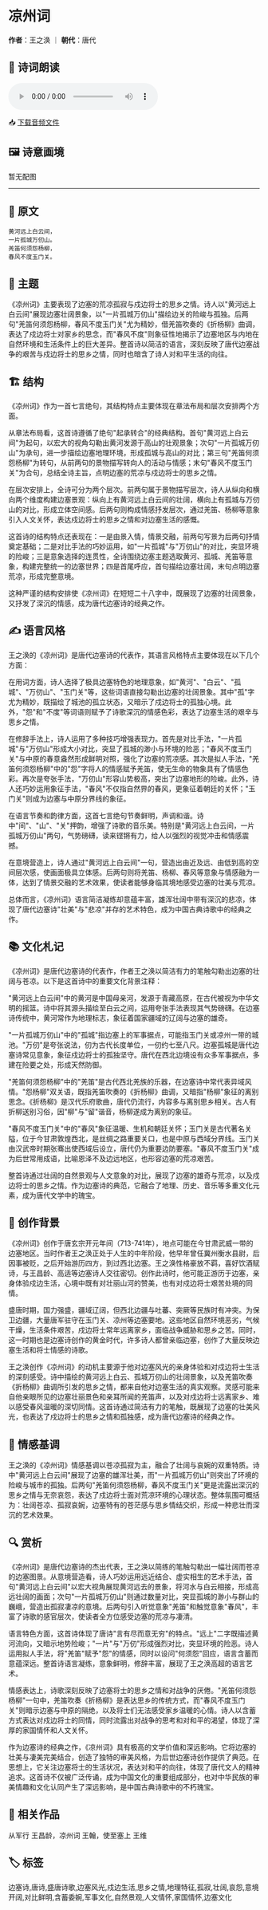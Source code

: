 # 凉州词
**作者**：王之涣 ｜ **朝代**：唐代

## 🎵 诗词朗读
<audio controls>
  <source src="./data/mp3/凉州词_audio.mp3" type="audio/mpeg">
  您的浏览器不支持音频播放。
</audio>

📥 [下载音频文件](./data/mp3/凉州词_audio.mp3)

## 🖼️ 诗意画境
暂无配图

---
## 📜 原文
```
黄河远上白云间，
一片孤城万仞山。
羌笛何须怨杨柳，
春风不度玉门关。
```
## 🎯 主题
《凉州词》主要表现了边塞的荒凉孤寂与戍边将士的思乡之情。诗人以"黄河远上白云间"展现边塞壮阔景象，以"一片孤城万仞山"描绘边关的险峻与孤独。后两句"羌笛何须怨杨柳，春风不度玉门关"尤为精妙，借羌笛吹奏的《折杨柳》曲调，表达了戍边将士对家乡的思念，而"春风不度"则象征性地揭示了边塞地区与内地在自然环境和生活条件上的巨大差异。整首诗以简洁的语言，深刻反映了唐代边塞战争的艰苦与戍边将士的思乡之情，同时也暗含了诗人对和平生活的向往。
## 🏗️ 结构
《凉州词》作为一首七言绝句，其结构特点主要体现在章法布局和层次安排两个方面。

从章法布局看，这首诗遵循了绝句"起承转合"的经典结构。首句"黄河远上白云间"为起句，以宏大的视角勾勒出黄河发源于高山的壮观景象；次句"一片孤城万仞山"为承句，进一步描绘边塞地理环境，形成孤城与高山的对比；第三句"羌笛何须怨杨柳"为转句，从前两句的景物描写转向人的活动与情感；末句"春风不度玉门关"为合句，总结全诗主旨，点明边塞的荒凉与戍边将士的思乡之情。

在层次安排上，全诗可分为两个层次。前两句属于景物描写层次，诗人从纵向和横向两个维度构建边塞景观：纵向上有黄河远上白云间的壮阔，横向上有孤城与万仞山的对比，形成立体空间感。后两句则构成情感抒发层次，通过羌笛、杨柳等意象引入人文关怀，表达戍边将士的思乡之情和对边塞生活的感慨。

这首诗的结构特点还表现在：一是由景入情，情景交融，前两句写景为后两句抒情奠定基础；二是对比手法的巧妙运用，如"一片孤城"与"万仞山"的对比，突显环境的险峻；三是意象选择的连贯性，全诗围绕边塞主题选取黄河、孤城、羌笛等意象，构建完整统一的边塞世界；四是首尾呼应，首句描绘边塞壮阔，末句点明边塞荒凉，形成完整意境。

这种严谨的结构安排使《凉州词》在短短二十八字中，既展现了边塞的壮阔景象，又抒发了深沉的情感，成为唐代边塞诗的经典之作。
## ✍️ 语言风格
王之涣的《凉州词》是唐代边塞诗的代表作，其语言风格特点主要体现在以下几个方面：

在用词方面，诗人选择了极具边塞特色的地理意象，如"黄河"、"白云"、"孤城"、"万仞山"、"玉门关"等，这些词语直接勾勒出边塞的壮阔景象。其中"孤"字尤为精妙，既描绘了城池的孤立状态，又暗示了戍边将士的孤独心境。此外，"怨"和"不度"等词语则赋予了诗歌深沉的情感色彩，表达了边塞生活的艰辛与思乡之情。

在修辞手法上，诗人运用了多种技巧增强表现力。首先是对比手法，"一片孤城"与"万仞山"形成大小对比，突显了孤城的渺小与环境的险恶；"春风不度玉门关"与中原的春意盎然形成鲜明对照，强化了边塞的荒凉感。其次是拟人手法，"羌笛何须怨杨柳"中的"怨"字将人的情感赋予羌笛，使无生命的物象具有了情感色彩。再次是夸张手法，"万仞山"形容山势极高，突出了边塞地形的险峻。此外，诗人还巧妙运用象征手法，"春风"不仅指自然界的春风，更象征着朝廷的关怀；"玉门关"则成为边塞与中原分界线的象征。

在语言节奏和韵律方面，这首七言绝句节奏鲜明，声调和谐。诗中"间"、"山"、"关"押韵，增强了诗歌的音乐美。特别是"黄河远上白云间，一片孤城万仞山"两句，气势磅礴，读来铿锵有力，给人以强烈的视觉冲击和情感震撼。

在意境营造上，诗人通过"黄河远上白云间"一句，营造出由近及远、由低到高的空间层次感，使画面极具立体感。后两句则将羌笛、杨柳、春风等意象与情感融为一体，达到了情景交融的艺术效果，使读者能够身临其境地感受边塞的壮美与荒凉。

总体而言，《凉州词》语言简洁凝练却意蕴丰富，雄浑壮阔中带有深沉的悲凉，体现了唐代边塞诗"壮美"与"悲凉"并存的艺术特色，成为中国古典诗歌中的经典之作。
## 📚 文化札记
《凉州词》是唐代边塞诗的代表作，作者王之涣以简洁有力的笔触勾勒出边塞的壮阔与苍凉。以下是这首诗中的重要文化背景注释：

"黄河远上白云间"中的黄河是中国母亲河，发源于青藏高原，在古代被视为中华文明的摇篮。诗中将其源头描绘至白云之间，运用夸张手法表现其气势磅礴。在边塞诗传统中，黄河常作为地理标志，象征着国家疆域的辽阔与边塞的雄奇。

"一片孤城万仞山"中的"孤城"指边塞上的军事据点，可能指玉门关或凉州一带的城池。"万仞"是夸张说法，仞为古代长度单位，一仞约七至八尺。边塞孤城是唐代边塞诗常见意象，象征戍边将士的孤独坚守。唐代在西北边境设有众多军事据点，多建在险要之处，形成天然防御。

"羌笛何须怨杨柳"中的"羌笛"是古代西北羌族的乐器，在边塞诗中常代表异域风情。"怨杨柳"双关语，既指羌笛吹奏的《折杨柳》曲调，又暗指"杨柳"象征的离别思念。《折杨柳》是汉代乐府歌曲，唐代仍流行，内容多与离别思乡相关。古人有折柳送别习俗，因"柳"与"留"谐音，杨柳遂成为离别的象征。

"春风不度玉门关"中的"春风"象征温暖、生机和朝廷关怀；玉门关是古代著名关隘，位于今甘肃敦煌西北，是丝绸之路重要关口，也是中原与西域分界线。玉门关由汉武帝时期张骞出使西域后设立，唐代仍为重要边防要塞。"春风不度玉门关"成为后世常用成语，比喻恩泽不及边远地区，也形容边塞的荒凉艰苦。

整首诗通过壮阔的自然景观与人文意象的对比，展现了边塞的雄奇与荒凉，以及戍边将士的思乡之情。作为边塞诗的典范，它融合了地理、历史、音乐等多重文化元素，成为唐代文学中的瑰宝。
## 🌅 创作背景
《凉州词》创作于唐玄宗开元年间（713-741年），地点可能在今甘肃武威一带的边塞地区。当时作者王之涣正处于人生的中年阶段，他早年曾任冀州衡水县尉，后因事被贬，之后开始游历四方，到过西北边塞。王之涣性格豪放不羁，喜好饮酒赋诗，与王昌龄、高适等边塞诗人交往密切。创作此诗时，他可能正游历于边塞，亲身体验戍边生活，心境中既有对壮丽山河的赞美，也有对戍边将士艰苦处境的同情。

盛唐时期，国力强盛，疆域辽阔，但西北边疆与吐蕃、突厥等民族时有冲突。为保卫边疆，大量唐军驻守在玉门关、凉州等边塞要地。这些地区自然环境恶劣，气候干燥，生活条件艰苦，戍边将士常年远离家乡，面临战争威胁和思乡之苦。同时，这一时期也是边塞诗创作的黄金时代，许多诗人都曾亲临边塞，创作了大量反映边塞生活和将士情感的诗歌。

王之涣创作《凉州词》的动机主要源于他对边塞风光的亲身体验和对戍边将士生活的深刻感受。诗中描绘的黄河远上白云、孤城万仞山的壮阔景象，以及羌笛吹奏《折杨柳》曲调所引发的思乡之情，都来自他对边塞生活的真实观察。灵感可能来自他亲眼所见的边塞壮丽景色和亲耳所闻的羌笛声，以及对戍边将士远离家乡、难以感受春风温暖的深切同情。这首诗通过简洁有力的笔触，既展现了边塞的壮美风光，也表达了戍边将士的思乡之情和孤独感，成为唐代边塞诗的经典之作。
## 💭 情感基调
王之涣的《凉州词》情感基调以苍凉孤寂为主，融合了壮阔与哀婉的双重特质。诗中"黄河远上白云间"展现了边塞的雄浑壮美，而"一片孤城万仞山"则突出了环境的险峻与城市的孤独。后两句"羌笛何须怨杨柳，春风不度玉门关"更是流露出深沉的思乡之情与无奈哀怨，表达了戍边将士面对荒凉环境的心理状态。整体氛围可概括为：壮阔苍凉、孤寂哀婉，边塞特有的苍茫感与思乡情结交织，形成一种悲壮而深沉的艺术效果。
## 🔍 赏析
《凉州词》是唐代边塞诗的杰出代表，王之涣以简练的笔触勾勒出一幅壮阔而苍凉的边塞图景。从意境营造看，诗人巧妙运用远近结合、虚实相生的艺术手法，首句"黄河远上白云间"以宏大视角展现黄河远去的景象，将河水与白云相接，形成高远壮阔的画面；次句"一片孤城万仞山"则通过数量对比，突显孤城的渺小与群山的巍峨，营造出孤寂凄凉的意境。后两句引入听觉意象"羌笛"和触觉意象"春风"，丰富了诗歌的感官层次，使读者全方位感受边塞的荒凉与凄清。

语言特色方面，这首诗体现了唐诗"言有尽而意无穷"的特点。"远上"二字既描述黄河流向，又暗示地势险峻；"一片"与"万仞"形成强烈对比，突显环境的险恶。诗人运用拟人手法，将"羌笛"赋予"怨"的情感，同时以设问"何须怨"回应，语言含蓄而意蕴深远。整首诗语言凝练，意象鲜明，修辞丰富，展现了王之涣高超的语言艺术。

情感表达上，诗歌深刻反映了边塞将士的思乡之情和对战争的厌倦。"羌笛何须怨杨柳"一句中，羌笛吹奏《折杨柳》是表达思乡的传统方式，而"春风不度玉门关"则暗示边塞与中原的隔绝，以及将士们无法感受家乡温暖的心情。诗人以含蓄方式表达对戍边将士的同情，同时流露出对战争的思考和对和平的渴望，体现了深厚的家国情怀和人文关怀。

作为边塞诗的经典之作，《凉州词》具有极高的文学价值和深远影响。它将边塞的壮美与凄美完美结合，创造了独特的审美风格，为后世边塞诗创作提供了典范。在思想上，它关注边塞将士的生活状况，表达对和平的向往，体现了唐代文人的精神追求。这首诗不仅被广泛传诵，成为中国文化的重要组成部分，也对中华民族的审美情趣和文化认同产生了深远影响，是中国古典诗歌中的不朽瑰宝。
## 📖 相关作品
从军行 王昌龄，凉州词 王翰，使至塞上 王维
## 🏷️ 标签
边塞诗,唐诗,盛唐诗歌,边塞风光,戍边生活,思乡之情,地理特征,孤寂,壮阔,哀怨,意境开阔,对比鲜明,含蓄委婉,军事文化,自然景观,人文情怀,家国情怀,边塞文化
